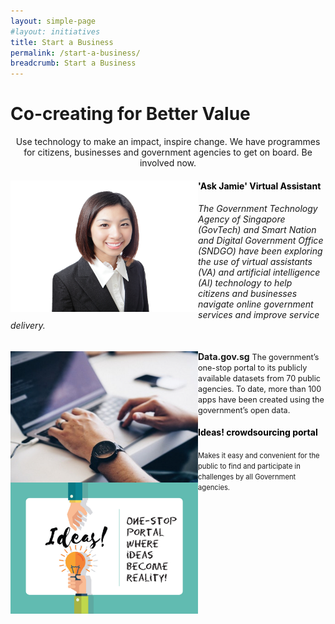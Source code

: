 ```yaml
---
layout: simple-page
#layout: initiatives
title: Start a Business
permalink: /start-a-business/
breadcrumb: Start a Business
---
```

<h1><div class="has-text-centered has-text-weight-bold">Co-creating for Better Value</div></h1>

<center>Use technology to make an impact, inspire change. We have programmes for citizens, businesses and government agencies to get on board. Be involved now.</center>

<div>
<img src="/images/programmes/products-and-services/askjamie_thumbnail.jpg" align="left" style="width:300px;height:210px;">
<h4 style="color:black">'Ask Jamie' Virtual Assistant</h4>
<h6>The Government Technology Agency of Singapore (GovTech) and Smart Nation and Digital Government Office (SNDGO) have been exploring the use of virtual assistants (VA) and artificial intelligence (AI) technology to help citizens and businesses navigate online government services and improve service delivery.</h6>
</div>

<div>
<img src="/images/programmes/products-and-services/test.jpg" align="left" style="width:300px;height:210px;">

<span style="font-weight:bold;font-size:100%;">Data.gov.sg</span>
<span style="font-size:90%;">The government’s one-stop portal to its publicly available datasets from 70 public agencies. To date, more than 100 apps have been created using the government’s open data.</span>
</div>

<div>
<img src="/images/programmes/products-and-services/idea's-portal.jpg" align="left" style="width:300px;height:210px;">
<h4 style="color:black">Ideas! crowdsourcing portal</h4>
<span style="font-size:80%;">Makes it easy and convenient for the public to find and participate in challenges by all Government agencies.</span>
<div>
